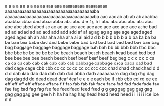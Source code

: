 a a
a a
a a
a a
aa aa
aaa aaa
aaaaaaaaa aaaaaaaaa
aaaaaaaaaaaaaaaaaaaaaaaaaaaaaaaaaaaaaba aaaaaaaaaaaaaaaaaaaaaaaaaaaaaaaaaaaaaba
aac aac
ab ab
ab ab
ababba ababba
abba dad
abba abba
abc abc d e f g h i
abc abc
abc abc
abc abc
abe abe
abed abed
ac ac
ac ac
acc acc
ace ace
ace ace
ace ace
ache bad
ad ad
ad ad
ad ad
add add
add add
af af
ag ag
ag ag
age age
aged aged
aged aged
ah ah
aha aha
aha aha
ai ai
aid aid
b b
b b
b b
b a b
ba ba
ba ba ba
baa baa
baba dad dad
babe babe
bad bad
bad bad
bad bad
bae bae
bag bag
baggage baggage
baggage baggage
bah bah
bb bb
bbb bbb
bbc bbc
bbc bbc
bc bc
bc bc
be be
beach beach
beach beach
bead bead
bed bed
bee bee
bee bee
beech beech
beef beef
beef beef
beg beg
c c
c c
c c
ca ca
ca ca
cab cab
cab cab
cab cab
cabbage cabbage
caca caca
cad bad dad
cage cage
cbb cbb
cc cc
cc cc
cc cc
ccc ccc
chad chad
chad chad
d d
d d
dab dab
dab dab
dab dab
dad abba
dada aaaaaaaaa
dag dag
dag dag
dag dag
dd dd
dead dead
deaf deaf
e e
e e
each be if
ebb ebb
ed ed
ee ee
eff eff
eff eff
efface efface
f f
fab fab
fab fab
face face
fad fad
fade fade
fae fae
fag bad
fag fag
fee fee
feed feed
feed feed
g g
gag gag
gag gag
gag gag
gag gag
gee gee
h h
ha ha
hag hag
head head
heed heed
i i
i i
i i
ice ice
if if

